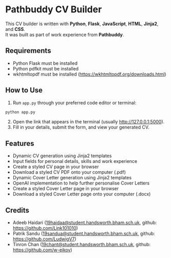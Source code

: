 # Pathbuddy CV Builder

This CV builder is written with **Python**, **Flask**, **JavaScript**, **HTML**, **Jinja2**, and **CSS**.  
It was built as part of work experience from **Pathbuddy**.

## Requirements
* Python Flask must be installed
* Python pdfkit must be installed
* wkhtmltopdf must be installed (https://wkhtmltopdf.org/downloads.html)
## How to Use

1. Run `app.py` through your preferred code editor or terminal:

```bash
python app.py
```
2. Open the link that appears in the terminal (usually http://127.0.0.1:5000).
4. Fill in your details, submit the form, and view your generated CV.

## Features
* Dynamic CV generation using Jinja2 templates
* Input fields for personal details, skills and work experience
* Create a styled CV page in your browser
* Download a styled CV PDF onto your computer (.pdf)
* Dynamic Cover Letter generation using Jinja2 templates
* OpenAI implementation to help further personalise Cover Letters
* Create a styled Cover Letter page in your browser
* Download a styled Cover Letter page onto your computer (.docx)

## Credits
* Adeeb Haidari (<19haidaa@student.handsworth.bham.sch.uk>, github: https://github.com/Link101010)
* Patrik Sandu (<19sandua@student.handsworth.bham.sch.uk>, github: https://github.com/LudwigV7)
* Tinron Chan (<19chant@student.handsworth.bham.sch.uk>, github: https://github.com/w-eikov)
